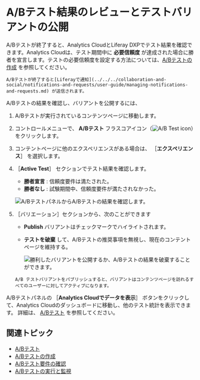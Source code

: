 # A/Bテスト結果のレビューとテストバリアントの公開

A/Bテストが終了すると、Analytics CloudとLiferay DXPでテスト結果を確認できます。Analytics Cloudは、テスト期間中に **必要信頼度** が達成された場合に勝者を宣言します。テストの必要信頼度を設定する方法については、[A/Bテストの作成](./creating-ab-tests.md) を参照してください。

```{tip}
A/Bテストが終了すると[Liferayで通知](../../../collaboration-and-social/notifications-and-requests/user-guide/managing-notifications-and-requests.md) が送信されます。
```

A/Bテストの結果を確認し、バリアントを公開するには、

1. A/Bテストが実行されているコンテンツページに移動します。

1. コントロールメニューで、 **A/Bテスト** フラスコアイコン（![A/B Test icon](../../../images/icon-ab-testing.png)）をクリックします。

1. コンテントページに他のエクスペリエンスがある場合は、 ［**エクスペリエンス**］ を選択します。

1. ［**Active Test**］ セクションでテスト結果を確認します。

   * **勝者宣言** : 信頼度要件は満たされた。
   * **勝者なし** : 試験期間中、信頼度要件が満たされなかった。

   ![A/BテストパネルからA/Bテストの結果を確認します。](reviewing-ab-test-results-and-publishing-test-variants/images/01.png)

1. ［バリエーション］セクションから、次のことができます

   * **Publish** バリアントはチェックマークでハイライトされます。
   * **テストを破棄** して、A/Bテストの推奨事項を無視し、現在のコンテントページを維持する。

     ![勝利したバリアントを公開するか、A/Bテストの結果を破棄することができます。](reviewing-ab-test-results-and-publishing-test-variants/images/02.png)

   ```{note}
   A/B テストバリアントをパブリッシュすると、バリアントはコンテンツページを訪れるすべてのユーザーに対してアクティブになります。
   ```

A/Bテストパネルの ［**Analytics Cloudでデータを表示**］ ボタンをクリックして、Analytics Cloudのダッシュボードに移動し、他のテスト統計を表示できます。 詳細は、 [A/Bテスト](https://learn.liferay.com/analytics-cloud/latest/ja/optimization/a-b-testing.html) を参照してください。

## 関連トピック

* [A/Bテスト](./ab-testing.md)
* [A/Bテストの作成](./creating-ab-tests.md)
* [A/Bテスト要件の確認](./verifying-ab-test-requirements.md)
* [A/Bテストの実行と監視](./running-and-monitoring-ab-tests)
